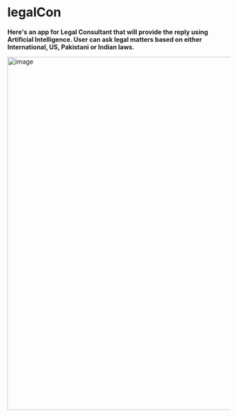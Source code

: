 # legalCon

**Here's an app for Legal Consultant that will provide the reply using Artificial Intelligence. User can ask legal matters based on either International, US, Pakistani or Indian laws.**

<img width="798" alt="image" src="https://github.com/kamranferoz/legalCon/assets/34434270/d001d9c0-eb7d-411d-bd0f-eddf3be33968">
